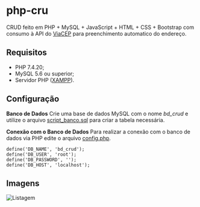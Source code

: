 # php-cru
CRUD feito em PHP + MySQL + JavaScript + HTML + CSS + Bootstrap com consumo à API do [ViaCEP](https://viacep.com.br/) para preenchimento automatico do endereço.

## Requisitos
  - PHP 7.4.20;
  - MySQL 5.6 ou superior;
  - Servidor PHP ([XAMPP](https://www.apachefriends.org/download.html)).


## Configuração

**Banco de Dados**
Crie uma base de dados MySQL com o nome *bd_crud* e utilize o arquivo [script_banco.sql](https://github.com/henriquelvieira/php-crud/blob/main/script_banco.sql) para criar a tabela necessária.

**Conexão com o Banco de Dados**
Para realizar a conexão com o banco de dados via PHP edite o arquivo [config.php](https://github.com/henriquelvieira/php-crud/blob/main/config.php).

    define('DB_NAME', 'bd_crud');
    define('DB_USER', 'root');
    define('DB_PASSWORD', '');
    define('DB_HOST', 'localhost');


## Imagens
![Listagem](https://imgur.com/mnbWO60)
